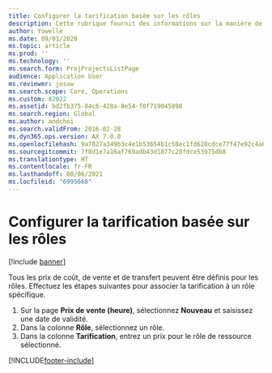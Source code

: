 ```yaml
---
title: Configurer la tarification basée sur les rôles
description: Cette rubrique fournit des informations sur la manière de configurer la tarification de rôles spécifiques.
author: Yowelle
ms.date: 09/01/2020
ms.topic: article
ms.prod: ''
ms.technology: ''
ms.search.form: ProjProjectsListPage
audience: Application User
ms.reviewer: josaw
ms.search.scope: Core, Operations
ms.custom: 82022
ms.assetid: bd2fb375-84c6-428a-8e54-f0f719045898
ms.search.region: Global
ms.author: andchoi
ms.search.validFrom: 2016-02-28
ms.dyn365.ops.version: AX 7.0.0
ms.openlocfilehash: 9a7827a349b3c4e1b53654b1c58ec1fd628cdce77f47e92c4a61e62eae675ef9
ms.sourcegitcommit: 7f8d1e7a16af769adb43d1877c28fdce53975db8
ms.translationtype: HT
ms.contentlocale: fr-FR
ms.lasthandoff: 08/06/2021
ms.locfileid: "6995668"
---
```

# <a name="set-up-role-based-pricing"></a>Configurer la tarification basée sur les rôles

[!include [banner](../includes/banner.md)]

Tous les prix de coût, de vente et de transfert peuvent être définis pour les rôles. Effectuez les étapes suivantes pour associer la tarification à un rôle spécifique.

1. Sur la page **Prix de vente (heure)**, sélectionnez **Nouveau** et saisissez une date de validité.
2. Dans la colonne **Rôle**, sélectionnez un rôle.
3. Dans la colonne **Tarification**, entrez un prix pour le rôle de ressource sélectionné.


[!INCLUDE[footer-include](../includes/footer-banner.md)]